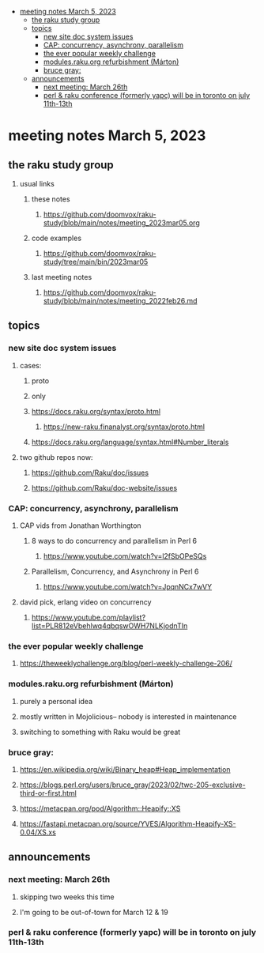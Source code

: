 - [meeting notes March 5, 2023](#orgc588cf2)
  - [the raku study group](#orgbd5fab8)
  - [topics](#org88ec048)
    - [new site doc system issues](#orgec98140)
    - [CAP: concurrency, asynchrony, parallelism](#orga74c9ea)
    - [the ever popular weekly challenge](#orgf32a873)
    - [modules.raku.org refurbishment (Márton)](#orgd387fb3)
    - [bruce gray:](#orga415c16)
  - [announcements](#org093a771)
    - [next meeting: March 26th](#orgdbba994)
    - [perl & raku conference (formerly yapc) will be in toronto on july 11th-13th](#orgfbe3d4c)


<a id="orgc588cf2"></a>

# meeting notes March 5, 2023


<a id="orgbd5fab8"></a>

## the raku study group

1.  usual links

    1.  these notes
    
        1.  <https://github.com/doomvox/raku-study/blob/main/notes/meeting_2023mar05.org>
    
    2.  code examples
    
        1.  <https://github.com/doomvox/raku-study/tree/main/bin/2023mar05>
    
    3.  last meeting notes
    
        1.  <https://github.com/doomvox/raku-study/blob/main/notes/meeting_2022feb26.md>


<a id="org88ec048"></a>

## topics


<a id="orgec98140"></a>

### new site doc system issues

1.  cases:

    1.  proto
    
    2.  only
    
    3.  <https://docs.raku.org/syntax/proto.html>
    
        1.  <https://new-raku.finanalyst.org/syntax/proto.html>
    
    4.  <https://docs.raku.org/language/syntax.html#Number_literals>

2.  two github repos now:

    1.  <https://github.com/Raku/doc/issues>
    
    2.  <https://github.com/Raku/doc-website/issues>


<a id="orga74c9ea"></a>

### CAP: concurrency, asynchrony, parallelism

1.  CAP vids from Jonathan Worthington

    1.  8 ways to do concurrency and parallelism in Perl 6
    
        1.  <https://www.youtube.com/watch?v=l2fSbOPeSQs>
    
    2.  Parallelism, Concurrency, and Asynchrony in Perl 6
    
        1.  <https://www.youtube.com/watch?v=JpqnNCx7wVY>

2.  david pick, erlang video on concurrency

    1.  <https://www.youtube.com/playlist?list=PLR812eVbehlwq4qbqswOWH7NLKjodnTIn>


<a id="orgf32a873"></a>

### the ever popular weekly challenge

1.  <https://theweeklychallenge.org/blog/perl-weekly-challenge-206/>


<a id="orgd387fb3"></a>

### modules.raku.org refurbishment (Márton)

1.  purely a personal idea

2.  mostly written in Mojolicious&#x2013; nobody is interested in maintenance

3.  switching to something with Raku would be great


<a id="orga415c16"></a>

### bruce gray:

1.  <https://en.wikipedia.org/wiki/Binary_heap#Heap_implementation>

2.  <https://blogs.perl.org/users/bruce_gray/2023/02/twc-205-exclusive-third-or-first.html>

3.  <https://metacpan.org/pod/Algorithm::Heapify::XS>

4.  <https://fastapi.metacpan.org/source/YVES/Algorithm-Heapify-XS-0.04/XS.xs>


<a id="org093a771"></a>

## announcements


<a id="orgdbba994"></a>

### next meeting: March 26th

1.  skipping two weeks this time

2.  I'm going to be out-of-town for March 12 & 19


<a id="orgfbe3d4c"></a>

### perl & raku conference (formerly yapc) will be in toronto on july 11th-13th
